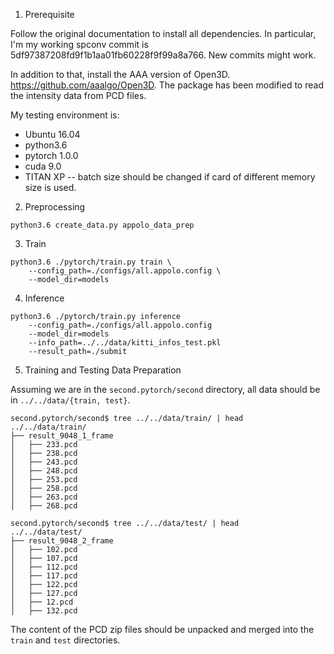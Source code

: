 1. Prerequisite

Follow the original documentation to install all dependencies.
In particular, I'm my working spconv commit is
5df97387208fd9f1b1aa01fb60228f9f99a8a766.  New commits might work.

In addition to that, install the AAA version of Open3D.
https://github.com/aaalgo/Open3D.  The package has been modified to read
the intensity data from PCD files.

My testing environment is:
- Ubuntu 16.04
- python3.6
- pytorch 1.0.0
- cuda 9.0
- TITAN XP -- batch size should be changed if card of different memory
  size is used.

2. Preprocessing

```
python3.6 create_data.py appolo_data_prep
```

3. Train
```
python3.6 ./pytorch/train.py train \
    --config_path=./configs/all.appolo.config \
    --model_dir=models 
```

4. Inference
```
python3.6 ./pytorch/train.py inference
    --config_path=./configs/all.appolo.config
    --model_dir=models
    --info_path=../../data/kitti_infos_test.pkl
    --result_path=./submit
```


5. Training and Testing Data Preparation

Assuming we are in the `second.pytorch/second` directory, all
data should be in `../../data/{train, test}`.

```
second.pytorch/second$ tree ../../data/train/ | head
../../data/train/
├── result_9048_1_frame
│   ├── 233.pcd
│   ├── 238.pcd
│   ├── 243.pcd
│   ├── 248.pcd
│   ├── 253.pcd
│   ├── 258.pcd
│   ├── 263.pcd
│   ├── 268.pcd

second.pytorch/second$ tree ../../data/test/ | head
../../data/test/
├── result_9048_2_frame
│   ├── 102.pcd
│   ├── 107.pcd
│   ├── 112.pcd
│   ├── 117.pcd
│   ├── 122.pcd
│   ├── 127.pcd
│   ├── 12.pcd
│   ├── 132.pcd

```
The content of the PCD zip files should be unpacked and merged into the
`train` and `test` directories.
